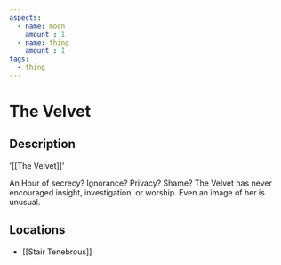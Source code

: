 ```yaml
---
aspects: 
  - name: moon
    amount : 1
  - name: thing
    amount : 1
tags:
  - thing
---
```


# The Velvet

## Description
'[[The Velvet]]'

An Hour of secrecy? Ignorance? Privacy? Shame? The Velvet has never encouraged insight, investigation, or worship. Even an image of her is unusual.
## Locations
- [[Stair Tenebrous]]